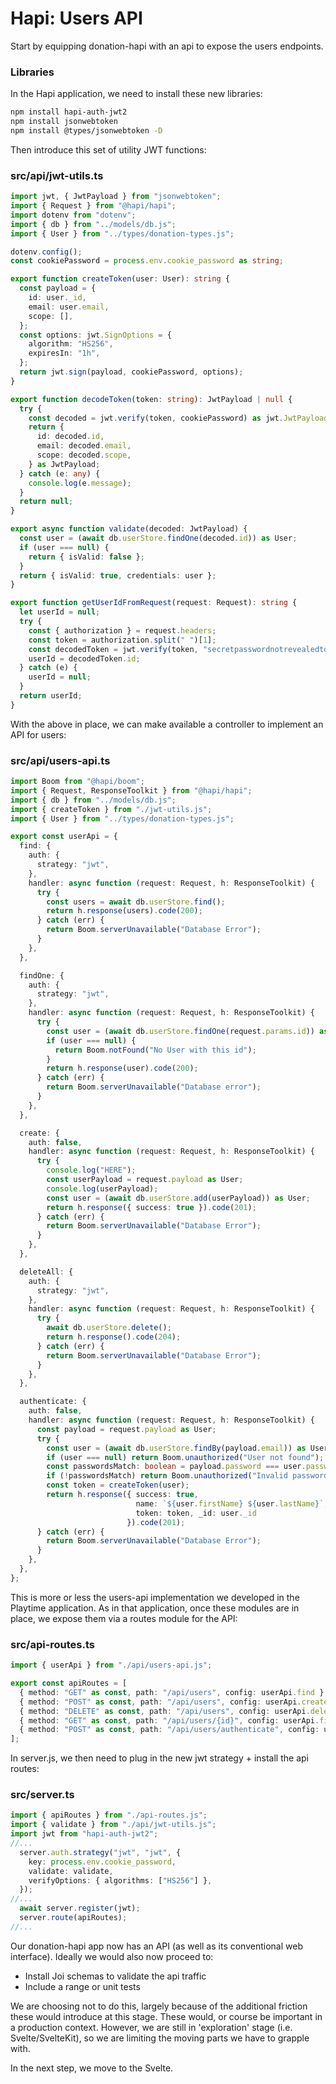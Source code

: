 # Hapi: Users API

Start by equipping donation-hapi with an api to expose the users endpoints.

### Libraries

In the Hapi application, we need to install these new libraries:

~~~bash
npm install hapi-auth-jwt2
npm install jsonwebtoken
npm install @types/jsonwebtoken -D
~~~

Then introduce this set of utility JWT functions:

### src/api/jwt-utils.ts

~~~typescript
import jwt, { JwtPayload } from "jsonwebtoken";
import { Request } from "@hapi/hapi";
import dotenv from "dotenv";
import { db } from "../models/db.js";
import { User } from "../types/donation-types.js";

dotenv.config();
const cookiePassword = process.env.cookie_password as string;

export function createToken(user: User): string {
  const payload = {
    id: user._id,
    email: user.email,
    scope: [],
  };
  const options: jwt.SignOptions = {
    algorithm: "HS256",
    expiresIn: "1h",
  };
  return jwt.sign(payload, cookiePassword, options);
}

export function decodeToken(token: string): JwtPayload | null {
  try {
    const decoded = jwt.verify(token, cookiePassword) as jwt.JwtPayload;
    return {
      id: decoded.id,
      email: decoded.email,
      scope: decoded.scope,
    } as JwtPayload;
  } catch (e: any) {
    console.log(e.message);
  }
  return null;
}

export async function validate(decoded: JwtPayload) {
  const user = (await db.userStore.findOne(decoded.id)) as User;
  if (user === null) {
    return { isValid: false };
  }
  return { isValid: true, credentials: user };
}

export function getUserIdFromRequest(request: Request): string {
  let userId = null;
  try {
    const { authorization } = request.headers;
    const token = authorization.split(" ")[1];
    const decodedToken = jwt.verify(token, "secretpasswordnotrevealedtoanyone") as jwt.JwtPayload;
    userId = decodedToken.id;
  } catch (e) {
    userId = null;
  }
  return userId;
}
~~~

With the above in place, we can make available a controller to implement an API for users:

### src/api/users-api.ts

~~~typescript
import Boom from "@hapi/boom";
import { Request, ResponseToolkit } from "@hapi/hapi";
import { db } from "../models/db.js";
import { createToken } from "./jwt-utils.js";
import { User } from "../types/donation-types.js";

export const userApi = {
  find: {
    auth: {
      strategy: "jwt",
    },
    handler: async function (request: Request, h: ResponseToolkit) {
      try {
        const users = await db.userStore.find();
        return h.response(users).code(200);
      } catch (err) {
        return Boom.serverUnavailable("Database Error");
      }
    },
  },

  findOne: {
    auth: {
      strategy: "jwt",
    },
    handler: async function (request: Request, h: ResponseToolkit) {
      try {
        const user = (await db.userStore.findOne(request.params.id)) as User;
        if (user === null) {
          return Boom.notFound("No User with this id");
        }
        return h.response(user).code(200);
      } catch (err) {
        return Boom.serverUnavailable("Database error");
      }
    },
  },

  create: {
    auth: false,
    handler: async function (request: Request, h: ResponseToolkit) {
      try {
        console.log("HERE");
        const userPayload = request.payload as User;
        console.log(userPayload);
        const user = (await db.userStore.add(userPayload)) as User;
        return h.response({ success: true }).code(201);
      } catch (err) {
        return Boom.serverUnavailable("Database Error");
      }
    },
  },

  deleteAll: {
    auth: {
      strategy: "jwt",
    },
    handler: async function (request: Request, h: ResponseToolkit) {
      try {
        await db.userStore.delete();
        return h.response().code(204);
      } catch (err) {
        return Boom.serverUnavailable("Database Error");
      }
    },
  },

  authenticate: {
    auth: false,
    handler: async function (request: Request, h: ResponseToolkit) {
      const payload = request.payload as User;
      try {
        const user = (await db.userStore.findBy(payload.email)) as User;
        if (user === null) return Boom.unauthorized("User not found");
        const passwordsMatch: boolean = payload.password === user.password;
        if (!passwordsMatch) return Boom.unauthorized("Invalid password");
        const token = createToken(user);
        return h.response({ success: true, 
                            name: `${user.firstName} ${user.lastName}`, 
                            token: token, _id: user._id 
                          }).code(201);
      } catch (err) {
        return Boom.serverUnavailable("Database Error");
      }
    },
  },
};

~~~

This is more or less the users-api implementation we developed in the Playtime application. As in that application, once these modules are in place, we expose them via a routes module for the API:

### src/api-routes.ts

~~~typescript
import { userApi } from "./api/users-api.js";

export const apiRoutes = [
  { method: "GET" as const, path: "/api/users", config: userApi.find },
  { method: "POST" as const, path: "/api/users", config: userApi.create },
  { method: "DELETE" as const, path: "/api/users", config: userApi.deleteAll },
  { method: "GET" as const, path: "/api/users/{id}", config: userApi.findOne },
  { method: "POST" as const, path: "/api/users/authenticate", config: userApi.authenticate },
];
~~~

In server.js, we then need to plug in the new jwt strategy + install the api routes:

### src/server.ts

~~~typescript
import { apiRoutes } from "./api-routes.js";
import { validate } from "./api/jwt-utils.js";
import jwt from "hapi-auth-jwt2";
//...
  server.auth.strategy("jwt", "jwt", {
    key: process.env.cookie_password,
    validate: validate,
    verifyOptions: { algorithms: ["HS256"] },
  });
//...
  await server.register(jwt);
  server.route(apiRoutes);
//...
~~~

Our donation-hapi app now has an API (as well as its conventional web interface). Ideally we would also now proceed to:

- Install Joi schemas to validate the api traffic
- Include a range or unit tests

We are choosing not to do this, largely because of the additional friction these would introduce at this stage. These would, or course be important in a production context. However, we are still in 'exploration' stage (i.e. Svelte/SvelteKit), so we are limiting the moving parts we have to grapple with.

In the next step, we move to the Svelte.
